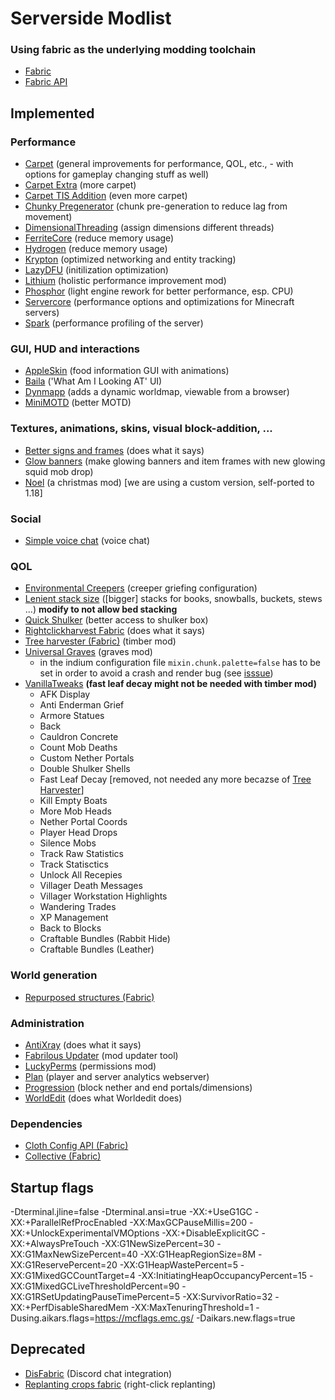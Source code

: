 # Serverside Modlist

### Using fabric as the underlying modding toolchain
* [Fabric](https://fabricmc.net/)
* [Fabric API](https://www.curseforge.com/minecraft/mc-mods/fabric-api)
## Implemented
### Performance
* [Carpet](https://www.curseforge.com/minecraft/mc-mods/carpet/files/all) (general improvements for performance, QOL, etc., - with options for gameplay changing stuff as well)
* [Carpet Extra](https://www.curseforge.com/minecraft/mc-mods/carpet-extra/files/all) (more carpet)
* [Carpet TIS Addition](https://github.com/TISUnion/Carpet-TIS-Addition/releases) (even more carpet)
* [Chunky Pregenerator](https://www.curseforge.com/minecraft/mc-mods/chunky-pregenerator) (chunk pre-generation to reduce lag from movement)
* [DimensionalThreading](https://github.com/WearBlackAllDay/DimensionalThreading) (assign dimensions different threads)
* [FerriteCore](https://www.curseforge.com/minecraft/mc-mods/ferritecore-fabric) (reduce memory usage)
* [Hydrogen](https://github.com/jellysquid3/hydrogen-fabric/releases) (reduce memory usage)
* [Krypton](https://github.com/astei/krypton/releases) (optimized networking and entity tracking)
* [LazyDFU](https://www.curseforge.com/minecraft/mc-mods/lazydfu) (initilization optimization)
* [Lithium](https://www.curseforge.com/minecraft/mc-mods/lithium/files/all) (holistic performance improvement mod)
* [Phosphor](https://github.com/CaffeineMC/phosphor-fabric) (light engine rework for better performance, esp. CPU)
* [Servercore](https://modrinth.com/mod/servercore) (performance options and optimizations for Minecraft servers)
* [Spark](https://ci.lucko.me/job/spark/) (performance profiling of the server)
### GUI, HUD and interactions
* [AppleSkin](https://www.curseforge.com/minecraft/mc-mods/appleskin) (food information GUI with animations)
* [Baila](https://github.com/TheEpicBlock/baila) ('What Am I Looking AT' UI)
* [Dynmapp](https://github.com/webbukkit/dynmap) (adds a dynamic worldmap, viewable from a browser)
* [MiniMOTD](https://www.curseforge.com/minecraft/mc-mods/minimotd-fabric) (better MOTD)
### Textures, animations, skins, visual block-addition, ...
* [Better signs and frames](https://www.curseforge.com/minecraft/mc-mods/better-signs-and-frames) (does what it says)
* [Glow banners](https://www.curseforge.com/minecraft/mc-mods/glow-banners) (make glowing banners and item frames with new glowing squid mob drop)
* [Noel](https://www.curseforge.com/minecraft/mc-mods/noel-christmas-mod) (a christmas mod) [we are using a custom version, self-ported to 1.18]
### Social
* [Simple voice chat](https://www.curseforge.com/minecraft/mc-mods/simple-voice-chat) (voice chat)
### QOL
* [Environmental Creepers](https://www.curseforge.com/minecraft/mc-mods/environmental-creepers) (creeper griefing configuration)
* [Lenient stack size](https://www.curseforge.com/minecraft/mc-mods/lenient-stack-size) ([bigger] stacks for books, snowballs, buckets, stews ...) **modify to not allow bed stacking**
* [Quick Shulker](https://www.curseforge.com/minecraft/mc-mods/quick-shulker) (better access to shulker box)
* [Rightclickharvest Fabric](https://www.curseforge.com/minecraft/mc-mods/rightclickharvest-fabric) (does what it says)
* [Tree harvester (Fabric)](https://www.curseforge.com/minecraft/mc-mods/tree-harvester-fabric) (timber mod)
* [Universal Graves](https://modrinth.com/mod/universal-graves) (graves mod)
  * in the indium configuration file `mixin.chunk.palette=false` has to be set in order to avoid a crash and render bug (see [isssue](https://github.com/Patbox/UniversalGraves/issues/30))
* [VanillaTweaks](https://vanillatweaks.net/share#rUoss6) **(fast leaf decay might not be needed with timber mod)**
  * AFK Display
  * Anti Enderman Grief
  * Armore Statues
  * Back
  * Cauldron Concrete
  * Count Mob Deaths
  * Custom Nether Portals
  * Double Shulker Shells
  * Fast Leaf Decay [removed, not needed any more becazse of [Tree Harvester]((https://www.curseforge.com/minecraft/mc-mods/tree-harvester-fabric))]
  * Kill Empty Boats
  * More Mob Heads
  * Nether Portal Coords
  * Player Head Drops
  * Silence Mobs
  * Track Raw Statistics
  * Track Statisctics
  * Unlock All Recepies
  * Villager Death Messages
  * Villager Workstation Highlights
  * Wandering Trades
  * XP Management
  * Back to Blocks
  * Craftable Bundles (Rabbit Hide)
  * Craftable Bundles (Leather)
### World generation
* [Repurposed structures (Fabric)](https://www.curseforge.com/minecraft/mc-mods/repurposed-structures-fabric)
### Administration
* [AntiXray](https://github.com/DrexHD/AntiXray) (does what it says)
* [Fabrilous Updater](https://www.curseforge.com/minecraft/mc-mods/fabrilous-updater) (mod updater tool)
* [LuckyPerms](https://luckperms.net/) (permissions mod)
* [Plan](https://github.com/plan-player-analytics/Plan) (player and server analytics webserver)
* [Progression](https://github.com/maxheyn/progression) (block nether and end portals/dimensions)
* [WorldEdit](https://www.curseforge.com/minecraft/mc-mods/worldedit) (does what Worldedit does)
### Dependencies
* [Cloth Config API (Fabric)](https://www.curseforge.com/minecraft/mc-mods/cloth-config/)
* [Collective (Fabric)](https://www.curseforge.com/minecraft/mc-mods/collective-fabric)

## Startup flags
-Dterminal.jline=false -Dterminal.ansi=true -XX:+UseG1GC -XX:+ParallelRefProcEnabled -XX:MaxGCPauseMillis=200 -XX:+UnlockExperimentalVMOptions -XX:+DisableExplicitGC -XX:+AlwaysPreTouch -XX:G1NewSizePercent=30 -XX:G1MaxNewSizePercent=40 -XX:G1HeapRegionSize=8M -XX:G1ReservePercent=20 -XX:G1HeapWastePercent=5 -XX:G1MixedGCCountTarget=4 -XX:InitiatingHeapOccupancyPercent=15 -XX:G1MixedGCLiveThresholdPercent=90 -XX:G1RSetUpdatingPauseTimePercent=5 -XX:SurvivorRatio=32 -XX:+PerfDisableSharedMem -XX:MaxTenuringThreshold=1 -Dusing.aikars.flags=https://mcflags.emc.gs/ -Daikars.new.flags=true

## Deprecated
* [DisFabric](https://www.curseforge.com/minecraft/mc-mods/disfabric) (Discord chat integration)
* [Replanting crops fabric](https://www.curseforge.com/minecraft/mc-mods/replanting-crops-fabric) (right-click replanting)
